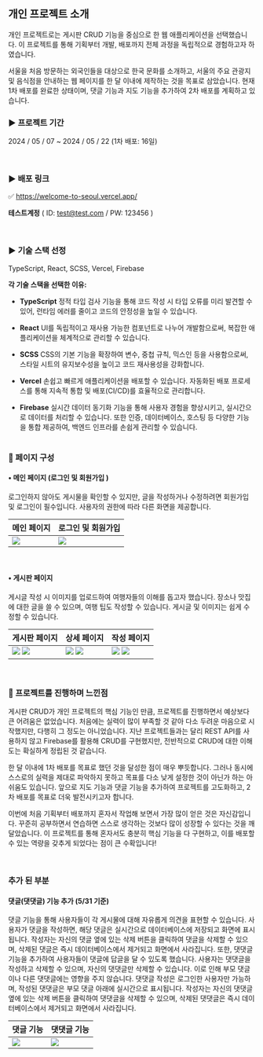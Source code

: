 ## 개인 프로젝트 소개

개인 프로젝트로는 게시판 CRUD 기능을 중심으로 한 웹 애플리케이션을 선택했습니다. 이 프로젝트를 통해 기획부터 개발, 배포까지 전체 과정을 독립적으로 경험하고자 하였습니다.

서울을 처음 방문하는 외국인들을 대상으로 한국 문화를 소개하고, 서울의 주요 관광지 및 음식점을 안내하는 웹 페이지를 한 달 이내에 제작하는 것을 목표로 삼았습니다. 현재 1차 배포를 완료한 상태이며, 댓글 기능과 지도 기능을 추가하여 2차 배포를 계획하고 있습니다.

### ► 프로젝트 기간

2024 / 05 / 07 ~ 2024 / 05 / 22 (1차 배포: 16일)

<br/>

### ► 배포 링크

✅ https://welcome-to-seoul.vercel.app/

**테스트계정** ( ID: test@test.com / PW: 123456 )

<br/>

### ► 기술 스택 선정

TypeScript, React, SCSS, Vercel, Firebase
<br>

**각 기술 스택을 선택한 이유:**

- **TypeScript**
  정적 타입 검사 기능을 통해 코드 작성 시 타입 오류를 미리 발견할 수 있어, 런타임 에러를 줄이고 코드의 안정성을 높일 수 있습니다.

- **React**
  UI를 독립적이고 재사용 가능한 컴포넌트로 나누어 개발함으로써, 복잡한 애플리케이션을 체계적으로 관리할 수 있습니다.

- **SCSS**
  CSS의 기본 기능을 확장하여 변수, 중첩 규칙, 믹스인 등을 사용함으로써, 스타일 시트의 유지보수성을 높이고 코드 재사용성을 강화합니다.

- **Vercel**
  손쉽고 빠르게 애플리케이션을 배포할 수 있습니다. 자동화된 배포 프로세스를 통해 지속적 통합 및 배포(CI/CD)를 효율적으로 관리합니다.

- **Firebase**
  실시간 데이터 동기화 기능을 통해 사용자 경험을 향상시키고, 실시간으로 데이터를 처리할 수 있습니다. 또한 인증, 데이터베이스, 호스팅 등 다양한 기능을 통합 제공하여, 백엔드 인프라를 손쉽게 관리할 수 있습니다.
  <br/><br/>

### 📒 페이지 구성

#### • 메인 페이지 (로그인 및 회원가입 )

로그인하지 않아도 게시물을 확인할 수 있지만, 글을 작성하거나 수정하려면 회원가입 및 로그인이 필수입니다. 사용자의 권한에 따라 다른 화면을 제공합니다.

| 메인 페이지                                                                                     | 로그인 및 회원가입                                                                              |
| ----------------------------------------------------------------------------------------------- | ----------------------------------------------------------------------------------------------- |
| ![](https://velog.velcdn.com/images/zojo24/post/ef83c3ca-2c47-4262-9615-d0366605ca65/image.png) | ![](https://velog.velcdn.com/images/zojo24/post/2115ecec-a16b-473c-8487-d828effc0b05/image.png) |

<br/>

#### • 게시판 페이지

게시글 작성 시 이미지를 업로드하여 여행자들의 이해를 돕고자 했습니다. 장소나 맛집에 대한 글을 쓸 수 있으며, 여행 팁도 작성할 수 있습니다. 게시글 및 이미지는 쉽게 수정할 수 있습니다.

| 게시판 페이지                                                                                                                                                                                   | 상세 페이지                                                                                                                                                                                     | 작성 페이지                                                                                                                                                                                     |
| ----------------------------------------------------------------------------------------------------------------------------------------------------------------------------------------------- | ----------------------------------------------------------------------------------------------------------------------------------------------------------------------------------------------- | ----------------------------------------------------------------------------------------------------------------------------------------------------------------------------------------------- |
| ![](https://velog.velcdn.com/images/zojo24/post/629a8c40-47f9-4524-9954-837278a7ef71/image.png) ![](https://velog.velcdn.com/images/zojo24/post/ad88960e-be25-499a-b37e-16fcb2015ff1/image.png) | ![](https://velog.velcdn.com/images/zojo24/post/66b3fdbd-0c22-4c3a-90e4-52f5f250d097/image.png) ![](https://velog.velcdn.com/images/zojo24/post/5f51eb0d-e80e-4c9e-81d1-c05d4571cc3e/image.png) | ![](https://velog.velcdn.com/images/zojo24/post/693e8936-2d30-4aea-a16d-fccb8c69c939/image.png) ![](https://velog.velcdn.com/images/zojo24/post/fb631a6a-216f-4807-a7ec-93c9ea5aa728/image.png) |

<br/>

### 📘 프로젝트를 진행하며 느낀점

게시판 CRUD가 개인 프로젝트의 핵심 기능인 만큼, 프로젝트를 진행하면서 예상보다 큰 어려움은 없었습니다. 처음에는 실력이 많이 부족할 것 같아 다소 두려운 마음으로 시작했지만, 다행히 그 정도는 아니었습니다. 지난 프로젝트들과는 달리 REST API를 사용하지 않고 Firebase를 활용해 CRUD를 구현했지만, 전반적으로 CRUD에 대한 이해도는 확실하게 정립된 것 같습니다.

한 달 이내에 1차 배포를 목표로 했던 것을 달성한 점이 매우 뿌듯합니다. 그러나 동시에 스스로의 실력을 제대로 파악하지 못하고 목표를 다소 낮게 설정한 것이 아닌가 하는 아쉬움도 있습니다. 앞으로 지도 기능과 댓글 기능을 추가하여 프로젝트를 고도화하고, 2차 배포를 목표로 더욱 발전시키고자 합니다.

이번에 처음 기획부터 배포까지 혼자서 작업해 보면서 가장 많이 얻은 것은 자신감입니다. 꾸준히 공부하면서 연습하면 스스로 생각하는 것보다 많이 성장할 수 있다는 것을 깨달았습니다. 이 프로젝트를 통해 혼자서도 충분히 핵심 기능을 다 구현하고, 이를 배포할 수 있는 역량을 갖추게 되었다는 점이 큰 수확입니다!

<br/>

### 추가 된 부분

#### 댓글(댓댓글) 기능 추가 (5/31 기준)

댓글 기능을 통해 사용자들이 각 게시물에 대해 자유롭게 의견을 표현할 수 있습니다. 사용자가 댓글을 작성하면, 해당 댓글은 실시간으로 데이터베이스에 저장되고 화면에 표시됩니다. 작성자는 자신의 댓글 옆에 있는 삭제 버튼을 클릭하여 댓글을 삭제할 수 있으며, 삭제된 댓글은 즉시 데이터베이스에서 제거되고 화면에서 사라집니다. 또한, 댓댓글 기능을 추가하여 사용자들이 댓글에 답글을 달 수 있도록 했습니다. 사용자는 댓댓글을 작성하고 삭제할 수 있으며, 자신의 댓댓글만 삭제할 수 있습니다. 이로 인해 부모 댓글이나 다른 댓댓글에는 영향을 주지 않습니다. 댓댓글 작성은 로그인한 사용자만 가능하며, 작성된 댓댓글은 부모 댓글 아래에 실시간으로 표시됩니다. 작성자는 자신의 댓댓글 옆에 있는 삭제 버튼을 클릭하여 댓댓글을 삭제할 수 있으며, 삭제된 댓댓글은 즉시 데이터베이스에서 제거되고 화면에서 사라집니다.

| 댓글 기능                                                                                       | 댓댓글 기능                                                                                     |
| ----------------------------------------------------------------------------------------------- | ----------------------------------------------------------------------------------------------- |
| ![](https://velog.velcdn.com/images/zojo24/post/95a25115-39be-4881-82e4-0ad1bcd925b9/image.png) | ![](https://velog.velcdn.com/images/zojo24/post/64ad5a6f-e694-4ee9-a0e5-d1e684ab1e41/image.png) |
